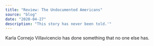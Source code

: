```yaml
---
title: "Review: The Undocumented Americans"
source: "blog"
date: "2020-04-27"
description: "This story has never been told.'"
---
```


Karla Cornejo Villavicencio has done something that no one else has.